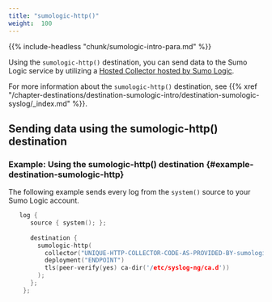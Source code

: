 ```yaml
---
title: "sumologic-http()"
weight:  100
---
```

<!-- DISCLAIMER: This file is based on the syslog-ng Open Source Edition documentation https://github.com/balabit/syslog-ng-ose-guides/commit/2f4a52ee61d1ea9ad27cb4f3168b95408fddfdf2 and is used under the terms of The syslog-ng Open Source Edition Documentation License. The file has been modified by Axoflow. -->

{{% include-headless "chunk/sumologic-intro-para.md" %}}

Using the `sumologic-http()` destination, you can send data to the Sumo Logic service by utilizing a [Hosted Collector hosted by Sumo Logic](https://help.sumologic.com/03Send-Data/Hosted-Collectors).

For more information about the `sumologic-http()` destination, see {{% xref "/chapter-destinations/destination-sumologic-intro/destination-sumologic-syslog/_index.md" %}}.


## Sending data using the sumologic-http() destination


### Example: Using the sumologic-http() destination {#example-destination-sumologic-http}

The following example sends every log from the `system()` source to your Sumo Logic account.

```c
   log {
      source { system(); };
    
      destination {
        sumologic-http(
          collector("UNIQUE-HTTP-COLLECTOR-CODE-AS-PROVIDED-BY-sumologic")
          deployment("ENDPOINT")
          tls(peer-verify(yes) ca-dir('/etc/syslog-ng/ca.d'))
        );
      };
    };
```


